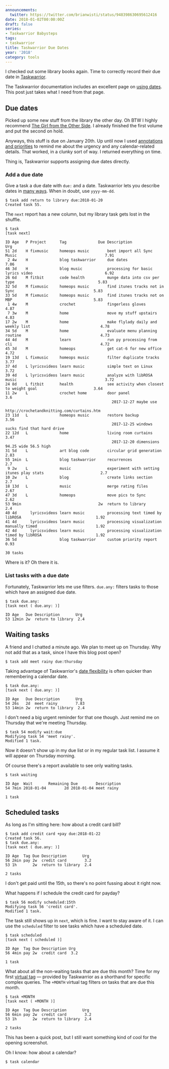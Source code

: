 ```yaml
---
announcements:
  twitter: https://twitter.com/brianwisti/status/948398630695612416
date: 2018-01-02T00:00:00Z
draft: false
series:
- Taskwarrior Babysteps
tags:
- taskwarrior
title: Taskwarrior Due Dates
year: '2018'
category: tools
---
```


I checked out some library books again. Time to correctly record their due
date in [Taskwarrior][]. 

[Taskwarrior]: https://taskwarrior.org
<!--more-->

The Taskwarrior documentation includes an excellent page on [using dates][]. This post just takes what I
need from that page.

[using dates]: https://taskwarrior.org/docs/using_dates.html

## Due dates

Picked up some new stuff from the library the other day. Oh BTW I highly recommend [The Girl from the Other
Side][]. I already finished the first volume and put the second on hold.

Anyways, this stuff is due on January 20th. Up until now I used [annotations and priorities][] to remind me
about the urgency and any calendar-related details. That worked, in a clunky sort of way. I returned
everything on time.

Thing is, Taskwarrior supports assigning due dates directly.

[annotations and priorities]: /2017/12/25/taskwarrior-priorities

[The Girl from the Other Side]: https://www.goodreads.com/book/show/30139736-the-girl-from-the-other-side

### Add a due date

Give a task a due date with `due:` and a date. Taskwarrior lets you describe
dates in [many ways][]. When in doubt, use `yyyy-mm-dd`.

[many ways]: https://taskwarrior.org/docs/named_dates.html

``` console
$ task add return to library due:2018-01-20
Created task 55.
```

The `next` report has a new column, but my library task gets lost in the shuffle.

``` console
$ task
[task next]

ID Age   P Project      Tag              Due Description                                                      Urg 
51 2d    H fixmusic     homeops music        beet import all Sync Music                                       7.91
 2 4w    H              blog taskwarrior     due dates                                                        7.06
46 3d    H              blog music           processing for basic lyrics video                                6.92
26 6d    M fitbit       code health          munge data into csv per type                                     5.83
32 5d    M fixmusic     homeops music        find itunes tracks not in Sync                                   5.83
33 5d    M fixmusic     homeops music        find itunes tracks not on MBP                                    5.83
 1 4w    M              crochet              fingerless gloves                                                4.87
 7 3w    M              home                 move my stuff upstairs                                           4.83
17 2w    M              home                 make flylady daily and weekly list                               4.78
34 5d    M              home                 evaluate menu planning routine                                   4.73
44 4d    M              learn                run py processing from cli                                       4.72
45 3d    M              homeops              get cat-6 for new office                                         4.72
19 13d   L fixmusic     homeops music        filter duplicate tracks                                          3.77
37 4d    L lyricsvideos learn music          simple text on Linux                                             3.72
39 4d    L lyricsvideos learn music          analyze with libROSA music                                       3.72
24 8d    L fitbit       health               see activity when closest to weight goal                         3.64
11 2w    L              crochet home         door panel                                                        3.6
                                               2017-12-27 maybe use                                               
                                             http://crochetandknitting.com/curtains.htm                           
23 11d   L              homeops music        restore backup                                                   3.56
                                               2017-12-25 windows sucks find that hard drive                      
22 12d   L              home                 living room curtains                                             3.47
                                               2017-12-20 dimensions 94.25 wide 56.5 high                         
31 5d    L              art blog code        circular grid generation                                         2.83
55 1min  L              blog taskwarrior     recurrences                                                       2.7
 9 2w    L              music                experiment with setting itunes play stats                         2.7
10 2w    L              blog                 create links section                                              2.7
18 13d   L              music                merge rating files                                               2.67
47 3d    L              homeops              move pics to Sync                                                2.62
53 9min                                  2w  return to library                                                 2.4
40 4d      lyricsvideos learn music          processing text timed by libROSA                                 1.92
41 4d      lyricsvideos learn music          processing visualization manually timed                          1.92
42 4d      lyricsvideos learn music          processing visualization timed by libROSA                        1.92
36 5d                   blog taskwarrior     custom priority report                                           0.93

30 tasks
```

Where is it? Oh there it is.

### List tasks with a due date

Fortunately, Taskwarrior lets me use filters. `due.any:` filters tasks to those
which have an assigned due date.

``` console
$ task due.any:
[task next ( due.any: )]

ID Age   Due Description       Urg 
53 12min 2w  return to library  2.4
```

## Waiting tasks

A friend and I chatted a minute ago. We plan to meet up on Thursday. Why not add that as a task,
since I have this blog post open?

``` console
$ task add meet rainy due:thursday
```

Taking advantage of Taskwarrior's [date flexibility][] is often quicker than
remembering a calendar date.

[date flexibility]: https://taskwarrior.org/docs/named_dates.html

``` console
$ task due.any:
[task next ( due.any: )]

ID Age   Due Description       Urg 
54 26s   2d  meet rainy        7.83
53 14min 2w  return to library  2.4
```

I don't need a big urgent reminder for that one though. Just remind me on
Thursday that we're meeting Thursday.

``` console
$ task 54 modify wait:due
Modifying task 54 'meet rainy'.
Modified 1 task.
```

Now it doesn't show up in my due list or in my regular task list. I assume it
will appear on Thursday morning.

Of course there's a report available to see only waiting tasks.

``` console
$ task waiting              

ID Age  Wait       Remaining Due        Description
54 7min 2018-01-04        2d 2018-01-04 meet rainy 

1 task
```

## Scheduled tasks

As long as I'm sitting here: how about a credit card bill?

``` console
$ task add credit card +pay due:2018-01-22                                                                        
Created task 56. 
$ task due.any:
[task next ( due.any: )]

ID Age  Tag Due Description       Urg 
56 2min pay 2w  credit card        3.2
53 1h       2w  return to library  2.4

2 tasks
```

I don't get paid until the 15th, so there's no point fussing about it right now.

What happens if I schedule the credit card for payday?

``` console
$ task 56 modify scheduled:15th
Modifying task 56 'credit card'.                                                                                  
Modified 1 task.  
```

The task still shows up in `next`, which is fine. I want to stay aware of it. I can use the `scheduled` filter
to see tasks which have a scheduled date.

``` console
$ task scheduled
[task next ( scheduled )]

ID Age  Tag Due Description Urg 
56 4min pay 2w  credit card  3.2

1 task
```

What about all the non-waiting tasks that are due this month? Time for my first
[virtual tag][] — provided by Taskwarrior as a shorthand for specific complex
queries. The `+MONTH` virtual tag filters on tasks that are due this month.

[virtual tag]: https://taskwarrior.org/docs/tags.html#supported

``` console
$ task +MONTH
[task next ( +MONTH )]

ID Age  Tag Due Description       Urg 
56 6min pay 2w  credit card        3.2
53 1h       2w  return to library  2.4

2 tasks
```

This has been a quick post, but I still want something kind of cool for the opening screenshot.

Oh I know: how about a calendar?

``` console
$ task calendar
```

